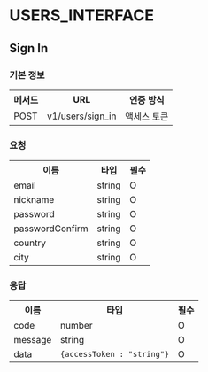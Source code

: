 # USERS_INTERFACE

## Sign In

### 기본 정보

<table>
  <tr>
    <th>메서드</th>
    <th>URL</th>
    <th>인증 방식</th>
  </tr>
  <tr>
    <td>
    POST
    </td>
    <td>
    v1/users/sign_in
    </td>
    <td>
    액세스 토큰
    </td>
  </tr>
  </table>

### 요청

<table>
  <tr>
    <th>이름</th>
    <th>타입</th>
    <th>필수</th>
  </tr>
  <tr>
    <td>
    email
    </td>
    <td>
   string
    </td>
    <td>
    O
    </td>
  </tr>
  <tr>
    <td>
    nickname
    </td>
    <td>
   string
    </td>
    <td>
    O
    </td>
  </tr>
  <tr>
    <td>
    password
    </td>
    <td>
   string
    </td>
    <td>
    O
    </td>
  </tr>
  <tr>
    <td>
    passwordConfirm
    </td>
    <td>
   string
    </td>
    <td>
    O
    </td>
  </tr>
  <tr>
    <td>
    country
    </td>
    <td>
   string
    </td>
    <td>
    O
    </td>
  </tr>
  <tr>
    <td>
    city
    </td>
    <td>
   string
    </td>
    <td>
    O
    </td>
  </tr>
</table>

### 응답

<table>
  <tr>
    <th>이름</th>
    <th>타입</th>
    <th>필수</th>
  </tr>
  <tr>
    <td>
    code
    </td>
    <td>number
    </td>
    <td>
    O
    </td>
  </tr>
  <tr>
    <td>
    message
    </td>
    <td>string
    </td>
    <td>
    O
    </td>
  </tr>
  <tr>
    <td>
    data
    </td>
    <td>
      <code>{accessToken : "string"}</code>
    </td>
    <td>
    O
    </td>
  </tr>
</table>
